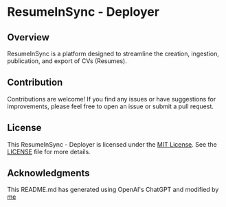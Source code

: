 # ResumeInSync - Deployer

## Overview

ResumeInSync is a platform designed to streamline the creation, ingestion, publication, and export of CVs (Resumes).

## Contribution

Contributions are welcome! If you find any issues or have suggestions for improvements, please feel free to open an issue or submit a pull request.


## License

This ResumeInSync - Deployer is licensed under the [MIT License](LICENSE). See the [LICENSE](LICENSE) file for more
details.

## Acknowledgments

This README.md has generated using OpenAI's ChatGPT and modified by [me](https://github.com/IordanisKostelidis)
